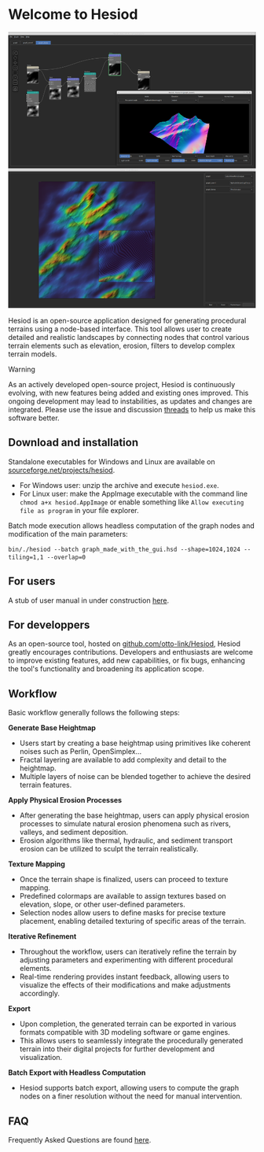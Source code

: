 # Welcome to Hesiod

![img](images/demo_screenshot.png)

Hesiod is an open-source application designed for generating procedural terrains using a node-based interface. This tool allows user to create detailed and realistic landscapes by connecting nodes that control various terrain elements such as elevation, erosion, filters to develop complex terrain models.

> [!WARNING]
> As an actively developed open-source project, Hesiod is continuously evolving, with new features being added and existing ones improved. This ongoing development may lead to instabilities, as updates and changes are integrated. Please use the issue and discussion [threads](https://github.com/otto-link/Hesiod/issues) to help us make this software better.

## Download and installation

Standalone executables for Windows and Linux are available on [sourceforge.net/projects/hesiod](https://sourceforge.net/projects/hesiod).

- For Windows user: unzip the archive and execute `hesiod.exe`.
- For Linux user: make the AppImage executable with the command line `chmod a+x hesiod.AppImage` or enable something like `Allow executing file as program` in your file explorer.

Batch mode execution allows headless computation of the graph nodes and modification of the main parameters:

```
bin/./hesiod --batch graph_made_with_the_gui.hsd --shape=1024,1024 --tiling=1,1 --overlap=0
```

## For users

A stub of user manual in under construction [here](user_manual/index.md).

## For developpers

As an open-source tool, hosted on [github.com/otto-link/Hesiod](https://github.com/otto-link/Hesiod), Hesiod greatly encourages contributions. Developers and enthusiasts are welcome to improve existing features, add new capabilities, or fix bugs, enhancing the tool's functionality and broadening its application scope.

## Workflow

Basic workflow generally follows the following steps:

**Generate Base Heightmap**

  - Users start by creating a base heightmap using primitives like coherent noises such as Perlin, OpenSimplex...
  - Fractal layering are available to add complexity and detail to the heightmap.
  - Multiple layers of noise can be blended together to achieve the desired terrain features.

**Apply Physical Erosion Processes**

  - After generating the base heightmap, users can apply physical erosion processes to simulate natural erosion phenomena such as rivers, valleys, and sediment deposition.
  - Erosion algorithms like thermal, hydraulic, and sediment transport erosion can be utilized to sculpt the terrain realistically.

**Texture Mapping**

  - Once the terrain shape is finalized, users can proceed to texture mapping.
  - Predefined colormaps are available to assign textures based on elevation, slope, or other user-defined parameters.
  - Selection nodes allow users to define masks for precise texture placement, enabling detailed texturing of specific areas of the terrain.

**Iterative Refinement**

  - Throughout the workflow, users can iteratively refine the terrain by adjusting parameters and experimenting with different procedural elements.
  - Real-time rendering provides instant feedback, allowing users to visualize the effects of their modifications and make adjustments accordingly.

**Export**

  - Upon completion, the generated terrain can be exported in various formats compatible with 3D modeling software or game engines.
  - This allows users to seamlessly integrate the procedurally generated terrain into their digital projects for further development and visualization.

**Batch Export with Headless Computation**

  - Hesiod supports batch export, allowing users to compute the graph nodes on a finer resolution without the need for manual intervention.

## FAQ

Frequently Asked Questions are found [here](faq/index.md).